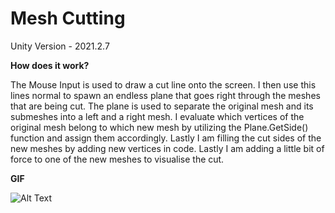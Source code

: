 # Mesh Cutting

Unity Version - 2021.2.7

**How does it work?** 

The Mouse Input is used to draw a cut line onto the screen. I then use this lines normal to spawn an endless plane that goes right through the meshes that are being cut. 
The plane is used to separate the original mesh and its submeshes into a left and a right mesh. I evaluate which vertices of the original mesh belong to which new mesh by utilizing the Plane.GetSide() function and assign them accordingly. Lastly I am filling the cut sides of the new meshes by adding new vertices in code. Lastly I am adding a little bit of force to one of the new meshes to visualise the cut.



**GIF**

![Alt Text](https://raw.githubusercontent.com/KristinLague/KristinLague.github.io/main/Images/MeshSlicing.gif)
